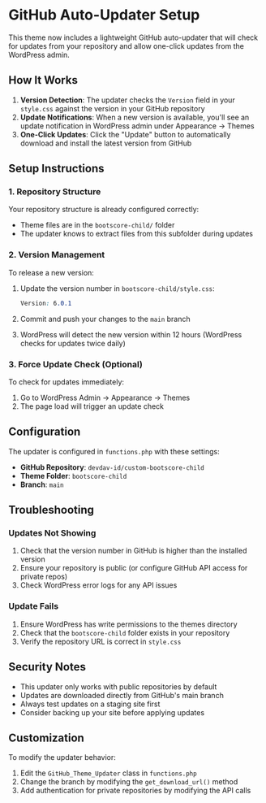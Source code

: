 # GitHub Auto-Updater Setup

This theme now includes a lightweight GitHub auto-updater that will check for updates from your repository and allow one-click updates from the WordPress admin.

## How It Works

1. **Version Detection**: The updater checks the `Version` field in your `style.css` against the version in your GitHub repository
2. **Update Notifications**: When a new version is available, you'll see an update notification in WordPress admin under Appearance → Themes
3. **One-Click Updates**: Click the "Update" button to automatically download and install the latest version from GitHub

## Setup Instructions

### 1. Repository Structure
Your repository structure is already configured correctly:
- Theme files are in the `bootscore-child/` folder
- The updater knows to extract files from this subfolder during updates

### 2. Version Management
To release a new version:

1. Update the version number in `bootscore-child/style.css`:
   ```css
   Version: 6.0.1
   ```

2. Commit and push your changes to the `main` branch

3. WordPress will detect the new version within 12 hours (WordPress checks for updates twice daily)

### 3. Force Update Check (Optional)
To check for updates immediately:
1. Go to WordPress Admin → Appearance → Themes
2. The page load will trigger an update check

## Configuration

The updater is configured in `functions.php` with these settings:
- **GitHub Repository**: `devdav-id/custom-bootscore-child`
- **Theme Folder**: `bootscore-child`
- **Branch**: `main`

## Troubleshooting

### Updates Not Showing
1. Check that the version number in GitHub is higher than the installed version
2. Ensure your repository is public (or configure GitHub API access for private repos)
3. Check WordPress error logs for any API issues

### Update Fails
1. Ensure WordPress has write permissions to the themes directory
2. Check that the `bootscore-child` folder exists in your repository
3. Verify the repository URL is correct in `style.css`

## Security Notes

- This updater only works with public repositories by default
- Updates are downloaded directly from GitHub's main branch
- Always test updates on a staging site first
- Consider backing up your site before applying updates

## Customization

To modify the updater behavior:
1. Edit the `GitHub_Theme_Updater` class in `functions.php`
2. Change the branch by modifying the `get_download_url()` method
3. Add authentication for private repositories by modifying the API calls
